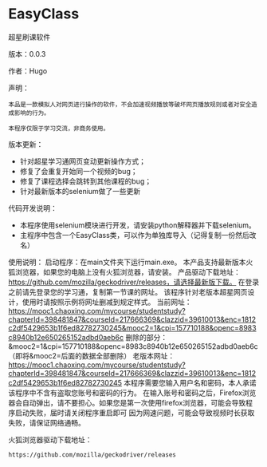 # EasyClass

超星刷课软件

版本：0.0.3

作者：Hugo

声明：

	本品是一款模拟人对网页进行操作的软件，不会加速视频播放等破坏网页播放规则或者对安全造成影响的行为。
	
	本程序仅限于学习交流，非商务使用。

版本更新：

- 针对超星学习通网页变动更新操作方式；
- 修复了会重复开始同一个视频的bug；
- 修复了课程选择会跳转到其他课程的bug；
- 针对最新版本的selenium做了一些更新

代码开发说明：

- 本程序使用selenium模块进行开发，请安装python解释器并下载selenium。
- 主程序中包含一个EasyClass类，可以作为单独库导入（记得复制一份然后改名）

使用说明：
	启动程序：在main文件夹下运行main.exe。
	本产品支持最新版本火狐浏览器，如果您的电脑上没有火狐浏览器，请安装。
	产品驱动下载地址：https://github.com/mozilla/geckodriver/releases，请选择最新版下载。
	在登录之前请先登录您的学习通，复制第一节课的网址。
	该程序针对老版本超星网页设计，使用时请按照示例将网址删减到规定样式。
		当前网址：https://mooc1.chaoxing.com/mycourse/studentstudy?chapterId=398481847&courseId=217666369&clazzid=39610013&enc=1812c2df5429653b1f6ed82782730245&mooc2=1&cpi=157710188&openc=8983c8940b12e650265152adbd0aeb6c
		删除的部分：&mooc2=1&cpi=157710188&openc=8983c8940b12e650265152adbd0aeb6c（即将&mooc2=后面的数据全部删除）
		老版本网址：https://mooc1.chaoxing.com/mycourse/studentstudy?chapterId=398481847&courseId=217666369&clazzid=39610013&enc=1812c2df5429653b1f6ed82782730245
	本程序需要您输入用户名和密码，本人承诺该程序中不含有盗取您账号和密码的行为。
    在输入账号和密码之后，Firefox浏览器会自动弹出，请不要担心。如果您是第一次使用firefox浏览器，可能会导致程序启动失败，届时请关闭程序重启即可
    因为网速问题，可能会导致视频时长获取失败，请保证网络通畅。

火狐浏览器驱动下载地址：

	https://github.com/mozilla/geckodriver/releases